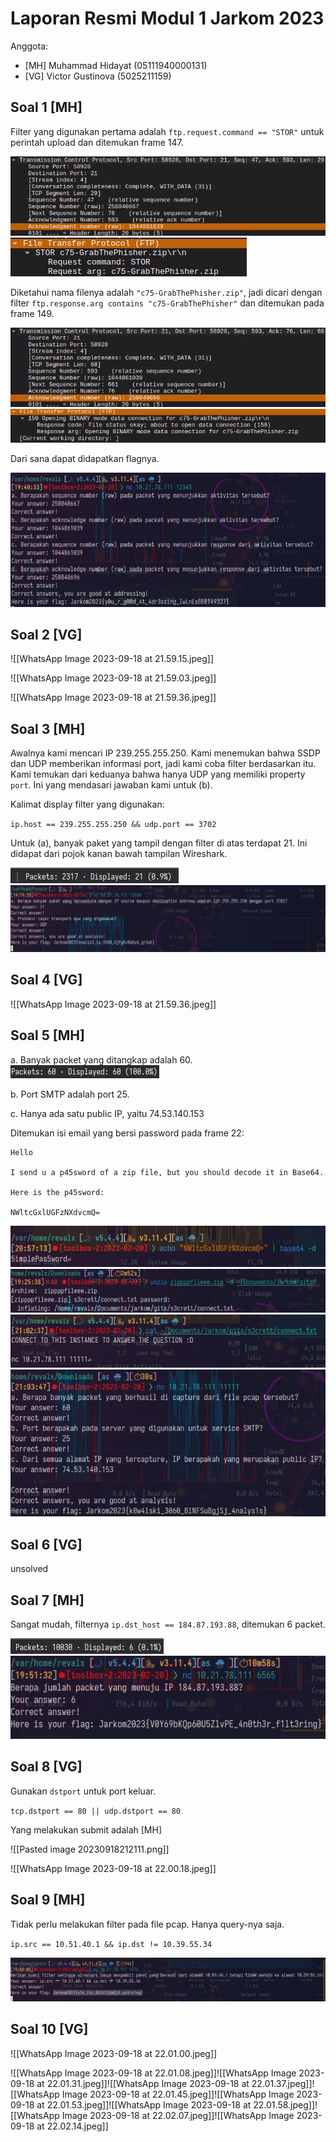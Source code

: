 # Laporan Resmi Modul 1 Jarkom 2023

Anggota:
- [MH] Muhammad Hidayat (05111940000131)
- [VG] Victor Gustinova (5025211159)

## Soal 1 [MH]

Filter yang digunakan pertama adalah `ftp.request.command == "STOR"` untuk perintah upload dan ditemukan frame 147.

<!-- TODO change wikilink format -->

![](img/Pasted%20image%2020230918194148.png)
![](img/Pasted%20image%2020230918194952.png)

Diketahui nama filenya adalah `"c75-GrabThePhisher.zip"`, jadi dicari dengan filter
`ftp.response.arg contains "c75-GrabThePhisher"` dan ditemukan pada frame 149.

![](img/Pasted%20image%2020230918194311.png)
![](img/Pasted%20image%2020230918194913.png)

Dari sana dapat didapatkan flagnya.

![](img/Pasted%20image%2020230918194518.png)

## Soal 2 [VG]

![[WhatsApp Image 2023-09-18 at 21.59.15.jpeg]]

![[WhatsApp Image 2023-09-18 at 21.59.03.jpeg]]

![[WhatsApp Image 2023-09-18 at 21.59.36.jpeg]]
## Soal 3 [MH]

Awalnya kami mencari IP 239.255.255.250. Kami menemukan bahwa SSDP dan UDP memberikan informasi port, jadi kami coba filter berdasarkan itu. Kami temukan dari keduanya bahwa hanya UDP yang memiliki property `port`.  Ini yang mendasari jawaban kami untuk (b).

Kalimat display filter yang digunakan:

`ip.host == 239.255.255.250 && udp.port == 3702`

Untuk (a), banyak paket yang tampil dengan filter di atas terdapat 21. Ini didapat dari pojok kanan bawah tampilan Wireshark.

![](img/Pasted%20image%2020230918193211.png)
![](img/Screenshot_20230918_192010.png)

## Soal 4 [VG]

![[WhatsApp Image 2023-09-18 at 21.59.36.jpeg]]

## Soal 5 [MH]

a. Banyak packet yang ditangkap adalah 60.
   ![](img/Pasted%20image%2020230918210803.png)

b. Port SMTP adalah port 25.

c. Hanya ada satu public IP, yaitu 74.53.140.153

Ditemukan isi email yang bersi password pada frame 22:

```
Hello

I send u a p45sword of a zip file, but you should decode it in Base64.

Here is the p45sword:

NWltcGxlUGFzNXdvcmQ=
```

![](img/Pasted%20image%2020230918211046.png)
![](img/Pasted%20image%2020230918211001.png)
![](img/Pasted%20image%2020230918211112.png)
![](img/Pasted%20image%2020230918210744.png)

## Soal 6 [VG]

unsolved

## Soal 7 [MH]

Sangat mudah, filternya `ip.dst_host == 184.87.193.88`, ditemukan 6 packet.

![](img/Pasted%20image%2020230918195305.png)
![](img/Pasted%20image%2020230918195317.png)

## Soal 8 [VG]

Gunakan `dstport` untuk port keluar.

`tcp.dstport == 80 || udp.dstport == 80`

Yang melakukan submit adalah [MH]

![[Pasted image 20230918212111.png]]

![[WhatsApp Image 2023-09-18 at 22.00.18.jpeg]]

## Soal 9 [MH]

Tidak perlu melakukan filter pada file pcap. Hanya query-nya saja.

`ip.src == 10.51.40.1 && ip.dst != 10.39.55.34`

![](img/Pasted%20image%2020230918202647.png)

## Soal 10 [VG]

![[WhatsApp Image 2023-09-18 at 22.01.00.jpeg]]

![[WhatsApp Image 2023-09-18 at 22.01.08.jpeg]]![[WhatsApp Image 2023-09-18 at 22.01.31.jpeg]]![[WhatsApp Image 2023-09-18 at 22.01.37.jpeg]]![[WhatsApp Image 2023-09-18 at 22.01.45.jpeg]]![[WhatsApp Image 2023-09-18 at 22.01.53.jpeg]]![[WhatsApp Image 2023-09-18 at 22.01.58.jpeg]]![[WhatsApp Image 2023-09-18 at 22.02.07.jpeg]]![[WhatsApp Image 2023-09-18 at 22.02.14.jpeg]]


